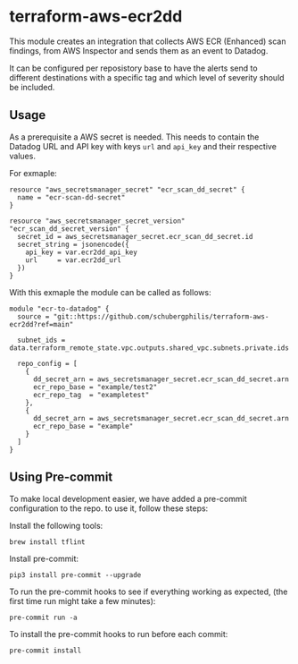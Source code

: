 # terraform-aws-ecr2dd

This module creates an integration that collects AWS ECR (Enhanced) scan findings, from AWS Inspector and sends them as an event to Datadog.

It can be configured per reposistory base to have the alerts send to different destinations with a specific tag and which level of severity should be included.

## Usage

As a prerequisite a AWS secret is needed. This needs to contain the Datadog URL and API key with keys `url` and `api_key` and their respective values.

For exmaple:
```
resource "aws_secretsmanager_secret" "ecr_scan_dd_secret" {
  name = "ecr-scan-dd-secret"
}

resource "aws_secretsmanager_secret_version" "ecr_scan_dd_secret_version" {
  secret_id = aws_secretsmanager_secret.ecr_scan_dd_secret.id
  secret_string = jsonencode({
    api_key = var.ecr2dd_api_key
    url     = var.ecr2dd_url
  })
}
```

With this exmaple the module can be called as follows:
```
module "ecr-to-datadog" {
  source = "git::https://github.com/schubergphilis/terraform-aws-ecr2dd?ref=main"

  subnet_ids = data.terraform_remote_state.vpc.outputs.shared_vpc.subnets.private.ids

  repo_config = [
    {
      dd_secret_arn = aws_secretsmanager_secret.ecr_scan_dd_secret.arn
      ecr_repo_base = "example/test2"
      ecr_repo_tag  = "exampletest"
    },
    {
      dd_secret_arn = aws_secretsmanager_secret.ecr_scan_dd_secret.arn
      ecr_repo_base = "example"
    }
  ]
}
```

<!-- BEGIN_TF_DOCS -->
<!-- END_TF_DOCS -->

## Using Pre-commit

To make local development easier, we have added a pre-commit configuration to the repo. to use it, follow these steps:

Install the following tools:

```brew install tflint```

Install pre-commit:

```pip3 install pre-commit --upgrade```

To run the pre-commit hooks to see if everything working as expected, (the first time run might take a few minutes):

```pre-commit run -a```

To install the pre-commit hooks to run before each commit:

```pre-commit install```
